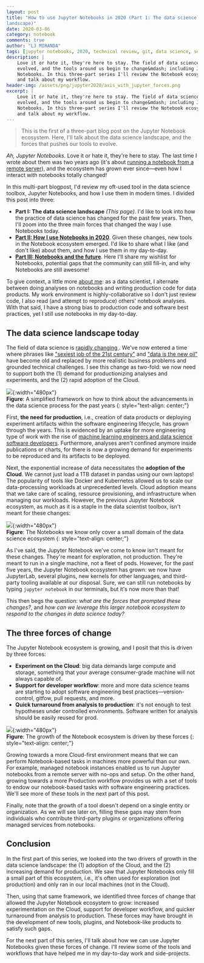 ```yaml
---
layout: post
title: "How to use Jupyter Notebooks in 2020 (Part 1: The data science
landscape)"
date: 2020-03-06
category: notebook
comments: true
author: "LJ MIRANDA"
tags: [jupyter notebooks, 2020, technical review, git, data science, software engineering, machine learning]
description: |
    Love it or hate it, they're here to stay. The field of data science has
    evolved, and the tools around us begin to change&mdash; including Jupyter
    Notebooks. In this three-part series I'll review the Notebook ecosystem
    and talk about my workflow.
header-img: /assets/png/jupyter2020/axis_with_jupyter_forces.png
excerpt: |
    Love it or hate it, they're here to stay. The field of data science has
    evolved, and the tools around us begin to change&mdash; including Jupyter
    Notebooks. In this three-part series I'll review the Notebook ecosystem
    and talk about my workflow.
---
```


> This is the first of a three-part blog post on the Jupyter Notebook ecosystem. 
> Here, I'll talk about the data science landscape, and the forces that pushes
> our tools to evolve.

*Ah, Jupyter Notebooks.* Love it or hate it, they're here to stay. The last
time I wrote about them was two years ago (it's about [running a notebook
from a remote
server](https://ljvmiranda921.github.io/notebook/2018/01/31/running-a-jupyter-notebook/)),
and the ecosystem has grown ever since&mdash;even how I interact with notebooks
totally changed! 

In this multi-part blogpost, I'd review my oft-used tool in the data science
toolbox, Jupyter Notebooks, and how I use them in modern times. I divided
this post into three:

* **Part I: The data science landscape** *(This page)*. I'd like to look into how the
    practice of data science has changed for the past few years. Then, I'll
    zoom into the three main forces that changed the way I use Notebooks today.
* [**Part II: How I use Notebooks in 2020**](/notebook/2020/03/16/jupyter-notebooks-in-2020-part-2/). Given these
    changes, new tools in the Notebook ecosystem emerged. I'd like to share
    what I like (and don't like) about them, and how I use them in my
    day-to-day.
* [**Part III: Notebooks and the future**](http://localhost:4000/notebook/2020/03/30/jupyter-notebooks-in-2020-part-3/). Here I'll share my
    wishlist for Notebooks, potential gaps that the community can still
    fill-in, and why Notebooks are still awesome! 

To give context, a little more [about
me](https://ljvmiranda921.github.io/about/): as a data scientist, I alternate
between doing analyses on notebooks and writing production code for data
products. My work environment is highly-collaborative so I don't just review
code, I also read (and attempt to reproduce) others' notebook analyses. With
that said, I have a strong bias to production code and software
best practices, yet I still use notebooks in my day-to-day.

## The data science landscape today

The field of data science is [rapidly changing
](https://veekaybee.github.io/2019/02/13/data-science-is-different/).  We've
now entered a time where phrases like ["sexiest job of the 21st
century"](https://hbr.org/2012/10/data-scientist-the-sexiest-job-of-the-21st-century)
and ["data is the new
oil"](https://www.economist.com/leaders/2017/05/06/the-worlds-most-valuable-resource-is-no-longer-oil-but-data)
have become old and replaced by more realistic business problems and grounded
technical challenges. I see this change as two-fold: we now need to support
both the (1) demand for productionizing analyses and experiments, and the (2)
rapid adoption of the Cloud.

![](/assets/png/jupyter2020/axis.png){:width="480px"}  
**Figure**: A simplified framework on how to think about the advancements in  
the data science process for the past years
{: style="text-align: center;"}

First, **the need for production**, i.e., creation of data products or
deploying experiment artifacts within the software engineering lifecycle, has
grown through the years. This is evidenced by an uptake for more
engineering type of work with the rise of [machine learning engineers and data
science software
developers](https://d2wahc834rj2un.cloudfront.net/Workera%20Report.pdf).
Furthermore, analyses aren't confined anymore inside
publications or charts, for there is now a growing demand for experiments to be
reproduced and its artifacts to be deployed.

Next, the exponential increase of data necessitates the
**adoption of the Cloud**.  We cannot just load a 1TB dataset in pandas using
our own laptops! The popularity of tools like Docker and Kubernetes
allowed us to scale our data-processing workloads at unprecedented levels.
Cloud adoption means that we take care of scaling, resource provisioning, and
infrastructure when managing our workloads. However, the previous Jupyter
Notebook ecosystem, as much as it is a staple in the data scientist toolbox,
isn't meant for these changes:

![](/assets/png/jupyter2020/axis_with_jupyter.png){:width="480px"}  
**Figure**: The Notebooks we know only cover a small domain of the data science
ecosystem
{: style="text-align: center;"}

As I've said, the Jupyter Notebook we've come to know isn't meant for these changes. 
They're meant for exploration, not production. They're meant to run in a single
machine, not a fleet of pods. However, for the past five years, the Jupyter
Notebook ecosystem has grown: we now have JupyterLab, several plugins, new kernels
for other languages, and third-party tooling available at our disposal. Sure,
we can still run notebooks by typing `jupyter notebook` in our terminals, but
it's now more than that! 

This then begs the question: *what are the forces
that prompted these changes?*, and *how can we leverage this larger notebook
ecosystem to respond to the changes in data science today?* 

## The three forces of change

The Jupyter Notebook ecosystem is growing, and I posit that this is driven by
three forces:
* **Experiment on the Cloud**: big data demands large compute and storage,
    something that your average consumer-grade machine will not always capable
    of.
* **Support for developer workflow**: more and more data science teams are
    starting to adopt software engineering best
    practices&mdash;version-control, gitfow, pull requests, and more.
* **Quick turnaround from analysis to production**: it's not enough to test
    hypotheses under controlled environments. Software written for analysis
    should be easily reused for prod.

![](/assets/png/jupyter2020/axis_with_jupyter_forces.png){:width="480px"}  
**Figure**: The growth of the Notebook ecosystem is driven by these forces
{: style="text-align: center;"}

Growing towards a more Cloud-first environment means that we can perform
Notebook-based tasks in machines more powerful than our own. For example,
managed notebook instances enabled us to run Jupyter notebooks from a remote
server with no-ops and setup. On the other hand, growing towards a more
Production workflow provides us with a set of tools to endow our notebook-based
tasks with software engineering practices. We'll see more of these tools in the
next part of this post.

Finally, note that the growth of a tool doesn't depend on a single entity or
organization. As we will see later on, filling these gaps may stem from
individuals who contribute third-party plugins or organizations offering managed
services from notebooks.

## Conclusion

In the first part of this series, we looked into the two drivers of growth in
the data science landscape: the (1) adoption of the Cloud, and the (2)
increasing demand for production. We saw that Jupyter Notebooks only fill a
small part of this ecosystem, i.e., it's often used for exploration (not
production) and only ran in our local machines (not in the Cloud). 

Then, using that same framework, we identified three forces of change that
allowed the Jupyter Notebook ecosystem to grow: increased experimentation on
the Cloud, support for developer workflow, and quicker turnaround from analysis
to production. These forces may have brought in the development of new tools,
plugins, and Notebook-like products to satisfy such gaps. 

For the next part of this series, I'll talk about how we can use Jupyter
Notebooks given these forces of change. I'll review some of the tools and
workflows that have helped me in my day-to-day work and side-projects.
